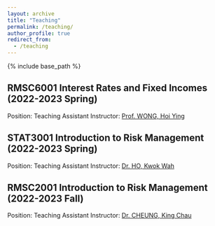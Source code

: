 ```yaml
---
layout: archive
title: "Teaching"
permalink: /teaching/
author_profile: true
redirect_from:
  - /teaching
---
```


{% include base_path %}

## RMSC6001  Interest Rates and Fixed Incomes (2022-2023 Spring)
Position:  Teaching Assistant
Instructor: [Prof. WONG, Hoi Ying](https://www.sta.cuhk.edu.hk/peoples/hywong/)

## STAT3001  Introduction to Risk Management (2022-2023 Spring)
Position:  Teaching Assistant
Instructor: [Dr. HO, Kwok Wah](https://www.sta.cuhk.edu.hk/peoples/kwho/)

## RMSC2001  Introduction to Risk Management (2022-2023 Fall)
Position:  Teaching Assistant
Instructor: [Dr. CHEUNG, King Chau](https://www.sta.cuhk.edu.hk/peoples/simonkc/)
